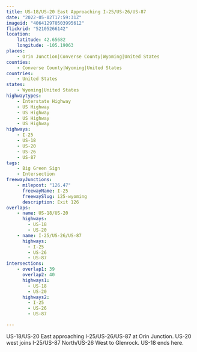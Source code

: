 ```yaml
---
title: US-18/US-20 East Approaching I-25/US-26/US-87
date: "2022-05-02T17:59:31Z"
imageid: "406412970503995612"
flickrid: "52105266142"
location:
    latitude: 42.65682
    longitude: -105.19063
places:
    - Orin Junction|Converse County|Wyoming|United States
counties:
    - Converse County|Wyoming|United States
countries:
    - United States
states:
    - Wyoming|United States
highwaytypes:
    - Interstate Highway
    - US Highway
    - US Highway
    - US Highway
    - US Highway
highways:
    - I-25
    - US-18
    - US-20
    - US-26
    - US-87
tags:
    - Big Green Sign
    - Intersection
freewayJunctions:
    - milepost: "126.47"
      freewayName: I-25
      freewaySlug: i25-wyoming
      description: Exit 126
overlaps:
    - name: US-18/US-20
      highways:
        - US-18
        - US-20
    - name: I-25/US-26/US-87
      highways:
        - I-25
        - US-26
        - US-87
intersections:
    - overlap1: 39
      overlap2: 40
      highways1:
        - US-18
        - US-20
      highways2:
        - I-25
        - US-26
        - US-87

---
```

US-18/US-20 East approaching I-25/US-26/US-87 at Orin Junction.  US-20 west joins I-25/US-87 North/US-26 West to Glenrock.  US-18 ends here.